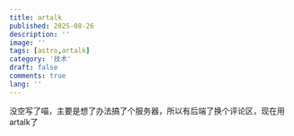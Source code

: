 ```yaml
---
title: artalk
published: 2025-08-26
description: ''
image: ''
tags: [astro,artalk]
category: '技术'
draft: false 
comments: true
lang: ''
---
```

没空写了喵，主要是想了办法搞了个服务器，所以有后端了换个评论区，现在用artalk了
